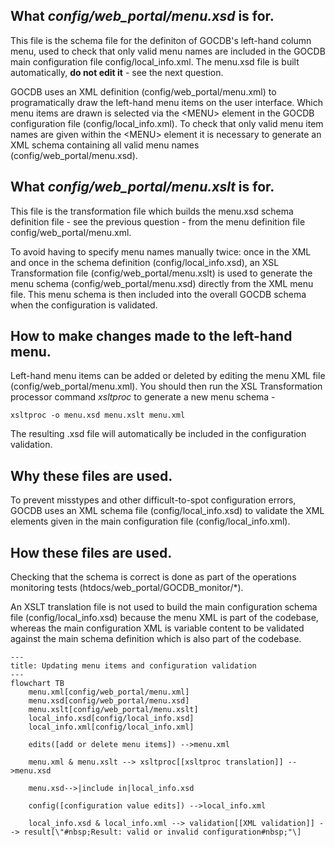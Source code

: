## What *config/web_portal/menu.xsd* is for.

This file is the schema file for the definiton of GOCDB's left-hand column menu, used to check that only valid menu names are included in the GOCDB main configuration file config/local_info.xml. The menu.xsd file is built automatically, **do not edit it** - see the next question.

GOCDB uses an XML definition (config/web_portal/menu.xml) to programatically draw the left-hand menu items on the user
interface. Which menu items are drawn is selected via the \<MENU> element in the GOCDB configuration file (config/local_info.xml). To check that only valid menu item names are given within the \<MENU> element it is necessary to generate an XML schema containing all valid menu names (config/web_portal/menu.xsd).

## What *config/web_portal/menu.xslt* is for.

This file is the transformation file which builds the menu.xsd schema definition file - see the previous question - from the menu definition file config/web_portal/menu.xml.

To avoid having to specify menu names manually twice: once in the XML and once in the schema definition (config/local_info.xsd), an XSL Transformation file (config/web_portal/menu.xslt) is used to generate the menu schema (config/web_portal/menu.xsd) directly from the XML menu file. This menu schema is then included into the overall GOCDB schema when the configuration is validated.

## How to make changes made to the left-hand menu.

Left-hand menu items can be added or deleted by editing the menu XML file (config/web_portal/menu.xml). You should then run the XSL Transformation processor command *xsltproc* to generate a new menu schema -
```
xsltproc -o menu.xsd menu.xslt menu.xml
```
The resulting .xsd file will automatically be included in the configuration validation.

## Why these files are used.

To prevent misstypes and other difficult-to-spot configuration errors, GOCDB uses an XML schema file (config/local_info.xsd) to validate the XML elements given in the main configuration file (config/local_info.xml).

## How these files are used.

Checking that the schema is correct is done as part of the operations monitoring tests (htdocs/web_portal/GOCDB_monitor/*).

An XSLT translation file is not used to build the main configuration schema file (config/local_info.xsd) because the menu XML is part of the codebase, whereas the main configuration XML is variable content to be validated against the main schema definition which is also part of the codebase.

```mermaid
---
title: Updating menu items and configuration validation
---
flowchart TB
    menu.xml[config/web_portal/menu.xml]
    menu.xsd[config/web_portal/menu.xsd]
    menu.xslt[config/web_portal/menu.xslt]
    local_info.xsd[config/local_info.xsd]
    local_info.xml[config/local_info.xml]

    edits([add or delete menu items]) -->menu.xml

    menu.xml & menu.xslt --> xsltproc[[xsltproc translation]] -->menu.xsd

    menu.xsd-->|include in|local_info.xsd

    config([configuration value edits]) -->local_info.xml

    local_info.xsd & local_info.xml --> validation[[XML validation]] --> result[\"#nbsp;Result: valid or invalid configuration#nbsp;"\]

```
